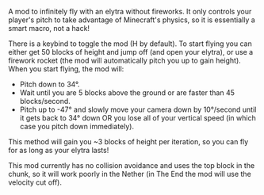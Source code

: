 A mod to infinitely fly with an elytra without fireworks. It only controls your player's pitch to take advantage of Minecraft's physics, so it is essentially a smart macro, not a hack!

There is a keybind to toggle the mod (H by default). To start flying you can either get 50 blocks of height and jump off (and open your elytra), or use a firework rocket (the mod will automatically pitch you up to gain height).
When you start flying, the mod will:
- Pitch down to 34°.
- Wait until you are 5 blocks above the ground or are faster than 45 blocks/second.
- Pitch up to -47° and slowly move your camera down by 10°/second until it gets back to 34° down OR you lose all of your vertical speed (in which case you pitch down immediately).

This method will gain you ~3 blocks of height per iteration, so you can fly for as long as your elytra lasts!

This mod currently has no collision avoidance and uses the top block in the chunk, so it will work poorly in the Nether (in The End the mod will use the velocity cut off).